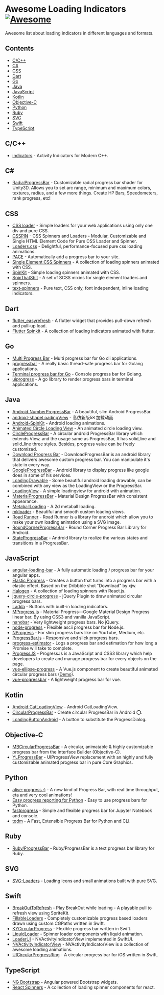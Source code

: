 # Awesome Loading Indicators [![Awesome](https://awesome.re/badge.svg)](https://awesome.re)

Awesome list about loading indicators in different languages and formats.

## Contents

- [C/C++](#cc)
- [C#](#c)
- [CSS](#css)
- [Dart](#dart)
- [Go](#go)
- [Java](#java)
- [JavaScript](#javascript)
- [Kotlin](#kotlin)
- [Objective-C](#objective-c)
- [Python](#python)
- [Ruby](#ruby)
- [SVG](#svg)
- [Swift](#swift)
- [TypeScript](#typescript)

## C/C++

- [indicators](https://github.com/p-ranav/indicators) - Activity Indicators for Modern C++.

## C#

- [RadialProgressBar](https://github.com/AdultLink/RadialProgressBar) - Customizable radial progress bar shader for Unity3D. Allows you to set arc range, minimum and maximum colors, textures, radius, and a few more things. Create HP Bars, Speedometers, rank progress, etc!

## CSS

- [CSS loader](https://github.com/raphaelfabeni/css-loader) - Simple loaders for your web applications using only one div and pure CSS.
- [CSSPIN](https://github.com/webkul/csspin) - CSS Spinners and Loaders - Modular, Customizable and Single HTML Element Code for Pure CSS Loader and Spinner.
- [Loaders.css](https://github.com/ConnorAtherton/loaders.css) - Delightful, performance-focused pure css loading animations.
- [PACE](https://github.com/CodeByZach/pace) - Automatically add a progress bar to your site.
- [Single Element CSS Spinners](https://github.com/lukehaas/css-loaders) - A collection of loading spinners animated with CSS.
- [SpinKit](https://github.com/tobiasahlin/SpinKit) - Simple loading spinners animated with CSS.
- [SpinThatShit](https://github.com/MatejKustec/SpinThatShit) - A set of SCSS mixins for single element loaders and spinners.
- [text-spinners](https://github.com/maxbeier/text-spinners) - Pure text, CSS only, font independent, inline loading indicators.

## Dart

- [flutter_easyrefresh](https://github.com/xuelongqy/flutter_easyrefresh) - A flutter widget that provides pull-down refresh and pull-up load.
- [Flutter Spinkit](https://github.com/jogboms/flutter_spinkit) - A collection of loading indicators animated with flutter.

## Go

- [Multi Progress Bar](https://github.com/vbauerster/mpb) - Multi progress bar for Go cli applications.
- [progressbar](https://github.com/schollz/progressbar) - A really basic thread-safe progress bar for Golang applications.
- [Terminal progress bar for Go](https://github.com/cheggaaa/pb) - Console progress bar for Golang.
- [uiprogress](https://github.com/gosuri/uiprogress) - A go library to render progress bars in terminal applications.

## Java

- [Android NumberProgressBar](https://github.com/daimajia/NumberProgressBar) - A beautiful, slim Android ProgressBar.
- [android-shapeLoadingView](https://github.com/zzz40500/android-shapeLoadingView) - 高仿新版58 加载动画.
- [Android-SpinKit](https://github.com/ybq/Android-SpinKit) - Android loading animations.
- [Animated Circle Loading View](https://github.com/jlmd/AnimatedCircleLoadingView) - An animated circle loading view.
- [CircleProgressBar](https://github.com/dinuscxj/CircleProgressBar) - A circular android ProgressBar library which extends View, and the usage same as ProgressBar, It has solid,line and solid_line three styles. Besides, progress value can be freely customized.
- [Download Progress Bar](https://github.com/panwrona/DownloadProgressBar) - DownloadProgressBar is an android library that delivers awesome custom progress bar. You can manipulate it's state in every way.
- [GoogleProgressBar](https://github.com/jpardogo/GoogleProgressBar) - Android library to display progress like google does in some of his services.
- [LoadingDrawable](https://github.com/dinuscxj/LoadingDrawable) - Some beautiful android loading drawable, can be combined with any view as the LoadingView or the ProgressBar.
- [LoadingView](https://github.com/ldoublem/LoadingView) - A simple loadingview for android with animation.
- [MaterialProgressBar](https://github.com/zhanghai/MaterialProgressBar) - Material Design ProgressBar with consistent appearance.
- [MetaballLoading](https://github.com/dodola/MetaballLoading) - A 2d metaball loading.
- [mkloader](https://github.com/nntuyen/mkloader) - Beautiful and smooth custom loading views.
- [Road Runner](https://github.com/glomadrian/RoadRunner) - Road Runner is a library for android which allow you to make your own loading animation using a SVG image.
- [RoundCornerProgressBar](https://github.com/akexorcist/RoundCornerProgressBar) - Round Corner Progress Bar Library for Android.
- [StateProgressBar](https://github.com/kofigyan/StateProgressBar) - Android library to realize the various states and transitions in a ProgressBar.

## JavaScript

- [angular-loading-bar](https://github.com/chieffancypants/angular-loading-bar) - A fully automatic loading / progress bar for your angular apps.
- [Elastic Progress](https://github.com/codrops/ElasticProgress) - Creates a button that turns into a progress bar with a elastic effect. Based on the Dribbble shot "Download" by xjw.
- [Halogen](https://github.com/yuanyan/halogen) - A collection of loading spinners with React.js.
- [jquery-circle-progress](https://github.com/kottenator/jquery-circle-progress) - jQuery Plugin to draw animated circular progress bars.
- [Ladda](https://github.com/hakimel/Ladda) - Buttons with built-in loading indicators.
- [MProgress.js](https://github.com/lightningtgc/MProgress.js) - Material Progress—Google Material Design Progress linear bar. By using CSS3 and vanilla JavaScript.
- [nanobar](https://github.com/jacoborus/nanobar) - Very lightweight progress bars. No jQuery.
- [node-progress](https://github.com/visionmedia/node-progress) - Flexible ascii progress bar for Node.js.
- [NProgress](https://github.com/rstacruz/nprogress) - For slim progress bars like on YouTube, Medium, etc.
- [ProgressBar.js](https://github.com/kimmobrunfeldt/progressbar.js) - Responsive and slick progress bars.
- [progress-estimator](https://github.com/bvaughn/progress-estimator) - Logs a progress bar and estimation for how long a Promise will take to complete.
- [ProgressJS](https://github.com/usablica/progress.js) - ProgressJs is a JavaScript and CSS3 library which help developers to create and manage progress bar for every objects on the page.
- [vue-ellipse-progress](https://github.com/setaman/vue-ellipse-progress) - A Vue.js component to create beautiful animated circular progress bars ([Demo](https://vue-ellipse-progress-demo.netlify.com/)).
- [vue-progressbar](https://github.com/hilongjw/vue-progressbar) - A lightweight progress bar for vue.

## Kotlin

- [Android CatLoadingView](https://github.com/Rogero0o/CatLoadingView) - Android CatLoadingView.
- [CircularProgressBar](https://github.com/lopspower/CircularProgressBar) - Create circular ProgressBar in Android ⭕.
- [LoadingButtonAndroid](https://github.com/leandroBorgesFerreira/LoadingButtonAndroid) - A button to substitute the ProgressDialog.

## Objective-C

- [MBCircularProgressBar](https://github.com/MatiBot/MBCircularProgressBar) - A circular, animatable & highly customizable progress bar from the Interface Builder (Objective-C).
- [YLProgressBar](https://github.com/yannickl/YLProgressBar) - UIProgressView replacement with an highly and fully customizable animated progress bar in pure Core Graphics.

## Python

- [alive-progress :)](https://github.com/rsalmei/alive-progress) - A new kind of Progress Bar, with real time throughput, eta and very cool animations!
- [Easy progress reporting for Python](https://github.com/verigak/progress) - Easy to use progress bars for Python.
- [fastprogress](https://github.com/fastai/fastprogress) - Simple and flexible progress bar for Jupyter Notebook and console.
- [tqdm](https://github.com/tqdm/tqdm) - A Fast, Extensible Progress Bar for Python and CLI.

## Ruby

- [Ruby/ProgressBar](https://github.com/jfelchner/ruby-progressbar) - Ruby/ProgressBar is a text progress bar library for Ruby.

## SVG

- [SVG-Loaders](https://github.com/SamHerbert/SVG-Loaders) - Loading icons and small animations built with pure SVG.

## Swift

- [BreakOutToRefresh](https://github.com/dasdom/BreakOutToRefresh) - Play BreakOut while loading - A playable pull to refresh view using SpriteKit.
- [FillableLoaders](https://github.com/polqf/FillableLoaders) - Completely customizable progress based loaders drawn using custom CGPaths written in Swift.
- [KYCircularProgress](https://github.com/kentya6/KYCircularProgress) - Flexible progress bar written in Swift.
- [LiquidLoader](https://github.com/yoavlt/LiquidLoader) - Spinner loader components with liquid animation.
- [LoaderUI](https://github.com/ninjaprox/LoaderUI) - NVActivityIndicatorView implemented in SwiftUI.
- [NVActivityIndicatorView](https://github.com/ninjaprox/NVActivityIndicatorView) - NVActivityIndicatorView is a collection of awesome loading animations.
- [UICircularProgressRing](https://github.com/luispadron/UICircularProgressRing) - A circular progress bar for iOS written in Swift.

## TypeScript

- [NG Bootstrap](https://github.com/ng-bootstrap/ng-bootstrap) - Angular powered Bootstrap widgets.
- [React Spinners](https://github.com/davidhu2000/react-spinners) - A collection of loading spinner components for react.
